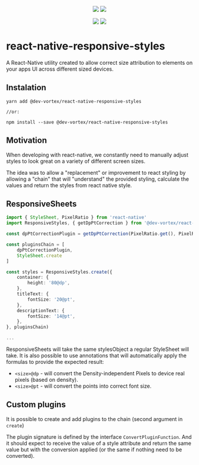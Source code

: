 <p align="center">
    <a href="https://codeclimate.com/github/dev-vortex/react-native-responsive-styles/maintainability"><img src="https://api.codeclimate.com/v1/badges/a76006ef343525947a07/maintainability"/></a>
    <a href="https://codeclimate.com/github/dev-vortex/react-native-responsive-styles/test_coverage"><img src="https://api.codeclimate.com/v1/badges/a76006ef343525947a07/test_coverage"/></a>
</p>

<p align="center">
    <a href=""><img src="https://img.shields.io/badge/commitizen-friendly-brightgreen.svg"/></a>
    <a href="https://www.conventionalcommits.org/"><img src="https://img.shields.io/badge/conventional%20commits-friendly-pink"/></a>
</p>

# react-native-responsive-styles

A React-Native utility created to allow correct size attribution to elements on your apps UI across different sized devices.

## Instalation
```
yarn add @dev-vortex/react-native-responsive-styles

//or:

npm install --save @dev-vortex/react-native-responsive-styles
```

## Motivation
When developing with react-native, we constantly need to manually adjust styles to look great on a variety of different screen sizes. 

The idea was to allow a "replacement" or improvement to react styling by allowing a "chain" that will "understand" the provided styling, calculate the values and return the styles from react native style.

## ResponsiveSheets
```typescript
import { StyleSheet, PixelRatio } from 'react-native'
import ResponsiveStyles, { getDpPtCorrection } from '@dev-vortex/react-native-responsive-styles'

const dpPtCorrectionPlugin = getDpPtCorrection(PixelRatio.get(), PixelRatio.getFontScale())

const pluginsChain = [
    dpPtCorrectionPlugin, 
    StyleSheet.create
]

const styles = ResponsiveStyles.create({
    container: {
        height: '80@dp',
    },
    titleText: {
        fontSize: '20@pt',
    },
    descriptionText: {
        fontSize: '14@pt',
    },
}, pluginsChain)

...
```

ResponsiveSheets will take the same stylesObject a regular StyleSheet will take. It is also possible to use annotations that will automatically apply the formulas to provide the expected result:

- `<size>@dp` - will convert the Density-independent Pixels to device real pixels (based on density).
- `<size>@pt` - will convert the points into correct font size.

## Custom plugins
It is possible to create and add plugins to the chain (second argument in `create`)

The plugin signature is defined by the interface `ConvertPluginFunction`. And it should expect to receive the value of a style attribute and return the same value but with the conversion applied (or the same if nothing need to be converted).